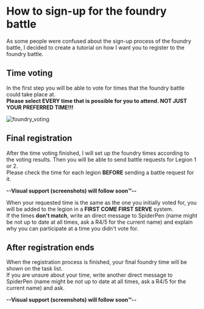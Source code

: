 # How to sign-up for the foundry battle
As some people were confused about the sign-up process of the foundry battle, I decided to create a tutorial on how I want you to register to the foundry battle.


## Time voting
In the first step you will be able to vote for times that the foundry battle could take place at.<br/>
**Please select EVERY time that is possible for you to attend. NOT JUST YOUR PREFERRED TIME!!!**

![foundry_voting](https://github.com/user-attachments/assets/97b89d1b-8070-4a92-86f3-8a8a66dad330)

## Final registration
After the time voting finished, I will set up the foundry times according to the voting results. Then you will be able to send battle requests for Legion 1 or 2.<br/>
Please check the time for each legion **BEFORE** sending a battle request for it. 

**--Visual support (screenshots) will follow soon™--**

When your requested time is the same as the one you initially voted for, you will be added to the legion in a **FIRST COME FIRST SERVE** system.<br/>
If the times **don't match**, write an direct message to SpiderPen (name might be not up to date at all times, ask a R4/5 for the current name) and explain why you can participate at a time you didn't vote for.


## After registration ends
When the registration process is finished, your final foundry time will be shown on the task list.<br/>
If you are unsure about your time, write another direct message to SpiderPen (name might be not up to date at all times, ask a R4/5 for the current name) and ask.

**--Visual support (screenshots) will follow soon™--**
